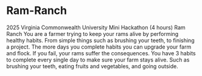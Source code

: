 # Ram-Ranch
2025 Virginia Commonwealth University Mini Hackathon (4 hours)
Ram Ranch
You are a farmer trying to keep your rams alive by performing healthy habits. From simple things such as brushing your teeth, to finishing a project. The more days you complete habits you can upgrade your farm and flock. If you fail, your rams suffer the consequences. You have 3 habits to complete every single day to make sure your farm stays alive. Such as brushing your teeth, eating fruits and vegetables, and going outside. 
